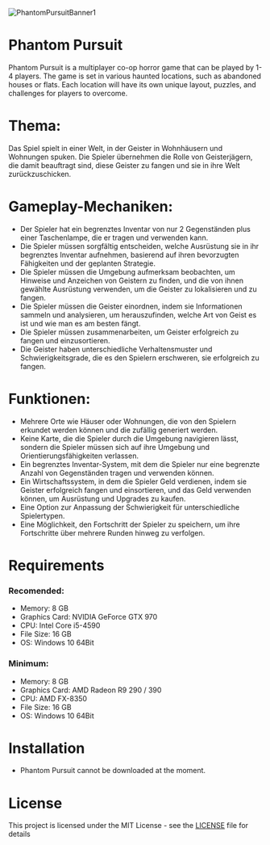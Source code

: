 ![PhantomPursuitBanner1](https://user-images.githubusercontent.com/96227533/212103173-d694ac2d-ab43-483a-b0d6-edb885807568.png)
# Phantom Pursuit

Phantom Pursuit is a multiplayer co-op horror game that can be played by 1-4 players. The game is set in various haunted locations, such as abandoned houses or flats. Each location will have its own unique layout, puzzles, and challenges for players to overcome.

# Thema:
Das Spiel spielt in einer Welt, in der Geister in Wohnhäusern und Wohnungen spuken. Die Spieler übernehmen die Rolle von Geisterjägern, die damit beauftragt sind, diese Geister zu fangen und sie in ihre Welt zurückzuschicken.

# Gameplay-Mechaniken:

- Der Spieler hat ein begrenztes Inventar von nur 2 Gegenständen plus einer Taschenlampe, die er tragen und verwenden kann.
- Die Spieler müssen sorgfältig entscheiden, welche Ausrüstung sie in ihr begrenztes Inventar aufnehmen, basierend auf ihren bevorzugten Fähigkeiten und der geplanten Strategie.
- Die Spieler müssen die Umgebung aufmerksam beobachten, um Hinweise und Anzeichen von Geistern zu finden, und die von ihnen gewählte Ausrüstung verwenden, um die Geister zu lokalisieren und zu fangen.
- Die Spieler müssen die Geister einordnen, indem sie Informationen sammeln und analysieren, um herauszufinden, welche Art von Geist es ist und wie man es am besten fängt.
- Die Spieler müssen zusammenarbeiten, um Geister erfolgreich zu fangen und einzusortieren.
- Die Geister haben unterschiedliche Verhaltensmuster und Schwierigkeitsgrade, die es den Spielern erschweren, sie erfolgreich zu fangen.

# Funktionen:
- Mehrere Orte wie Häuser oder Wohnungen, die von den Spielern erkundet werden können und die zufällig generiert werden.
- Keine Karte, die die Spieler durch die Umgebung navigieren lässt, sondern die Spieler müssen sich auf ihre Umgebung und Orientierungsfähigkeiten verlassen.
- Ein begrenztes Inventar-System, mit dem die Spieler nur eine begrenzte Anzahl von Gegenständen tragen und verwenden können.
- Ein Wirtschaftssystem, in dem die Spieler Geld verdienen, indem sie Geister erfolgreich fangen und einsortieren, und das Geld verwenden können, um Ausrüstung und Upgrades zu kaufen.
- Eine Option zur Anpassung der Schwierigkeit für unterschiedliche Spielertypen.
- Eine Möglichkeit, den Fortschritt der Spieler zu speichern, um ihre Fortschritte über mehrere Runden hinweg zu verfolgen.

# Requirements
### Recomended:
- Memory: 8 GB
- Graphics Card: NVIDIA GeForce GTX 970
- CPU: Intel Core i5-4590
- File Size: 16 GB
- OS: Windows 10 64Bit
### Minimum:
- Memory: 8 GB
- Graphics Card: AMD Radeon R9 290 / 390
- CPU: AMD FX-8350
- File Size: 16 GB
- OS: Windows 10 64Bit

# Installation
- Phantom Pursuit cannot be downloaded at the moment.

# License
This project is licensed under the MIT License - see the [LICENSE](LICENSE) file for details
